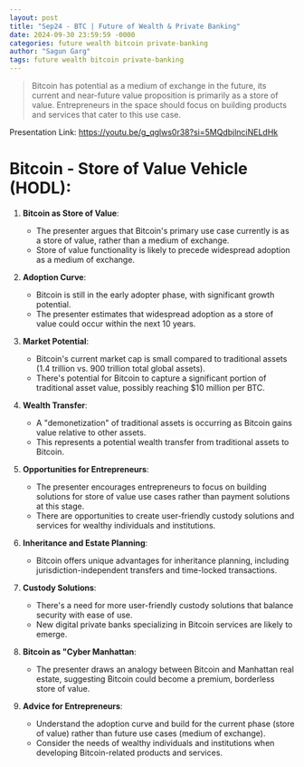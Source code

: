 ```yaml
---
layout: post
title: "Sep24 - BTC | Future of Wealth & Private Banking"
date: 2024-09-30 23:59:59 -0000
categories: future wealth bitcoin private-banking
author: "Sagun Garg"
tags: future wealth bitcoin private-banking
---
```


> Bitcoin has potential as a medium of exchange in the future, its current and near-future value proposition is primarily as a store of value. Entrepreneurs in the space should focus on building products and services that cater to this use case.

Presentation Link: https://youtu.be/g_qglws0r38?si=5MQdbjlnciNELdHk

# Bitcoin - Store of Value Vehicle (HODL):

1. **Bitcoin as Store of Value**:
   - The presenter argues that Bitcoin's primary use case currently is as a store of value, rather than a medium of exchange.
   - Store of value functionality is likely to precede widespread adoption as a medium of exchange.

2. **Adoption Curve**:
   - Bitcoin is still in the early adopter phase, with significant growth potential.
   - The presenter estimates that widespread adoption as a store of value could occur within the next 10 years.

3. **Market Potential**:
   - Bitcoin's current market cap is small compared to traditional assets (1.4 trillion vs. 900 trillion total global assets).
   - There's potential for Bitcoin to capture a significant portion of traditional asset value, possibly reaching $10 million per BTC.

4. **Wealth Transfer**:
   - A "demonetization" of traditional assets is occurring as Bitcoin gains value relative to other assets.
   - This represents a potential wealth transfer from traditional assets to Bitcoin.

5. **Opportunities for Entrepreneurs**:
   - The presenter encourages entrepreneurs to focus on building solutions for store of value use cases rather than payment solutions at this stage.
   - There are opportunities to create user-friendly custody solutions and services for wealthy individuals and institutions.

6. **Inheritance and Estate Planning**:
   - Bitcoin offers unique advantages for inheritance planning, including jurisdiction-independent transfers and time-locked transactions.

7. **Custody Solutions**:
   - There's a need for more user-friendly custody solutions that balance security with ease of use.
   - New digital private banks specializing in Bitcoin services are likely to emerge.

8. **Bitcoin as "Cyber Manhattan**:
   - The presenter draws an analogy between Bitcoin and Manhattan real estate, suggesting Bitcoin could become a premium, borderless store of value.

9. **Advice for Entrepreneurs**:
   - Understand the adoption curve and build for the current phase (store of value) rather than future use cases (medium of exchange).
   - Consider the needs of wealthy individuals and institutions when developing Bitcoin-related products and services.